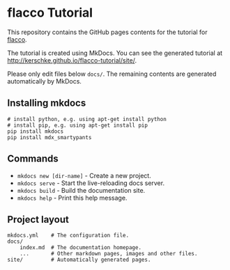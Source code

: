 # flacco Tutorial

This repository contains the GitHub pages contents for the tutorial for [flacco](https://github.com/kerschke/flacco/).

The tutorial is created using MkDocs. You can see the generated tutorial at 
http://kerschke.github.io/flacco-tutorial/site/.

Please only edit files below `docs/`. The remaining contents are generated automatically by MkDocs.

## Installing mkdocs
```{bash}
# install python, e.g. using apt-get install python
# install pip, e.g. using apt-get install pip
pip install mkdocs
pip install mdx_smartypants
```

## Commands

* `mkdocs new [dir-name]` - Create a new project.
* `mkdocs serve` - Start the live-reloading docs server.
* `mkdocs build` - Build the documentation site.
* `mkdocs help` - Print this help message.

## Project layout

    mkdocs.yml    # The configuration file.
    docs/
        index.md  # The documentation homepage.
        ...       # Other markdown pages, images and other files.
    site/         # Automatically generated pages.

